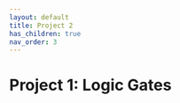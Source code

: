 ```yaml
---
layout: default
title: Project 2 
has_children: true
nav_order: 3
---
```


# Project 1: Logic Gates

